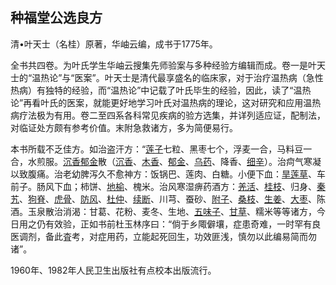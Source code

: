 ## 种福堂公选良方

清•叶天士（名桂）原著，华岫云编，成书于1775年。

全书共四卷。为叶氏学生华岫云搜集先师验案与多种经验方编辑而成。卷一是叶天士的“温热论”与“医案”。叶天士是清代最享盛名的临床家，对于治疗温热病（急性热病）有独特的经验，而“温热论”中记载了叶氏毕生的经验，因此，读了“温热论”再看叶氏的医案，就能更好地学习叶氏对温热病的理论，这对研究和应用温热病疗法极为有用。卷二至四系各科常见疾病的验方选集，并详列适应证，配制法，对临证处方颇有参考价值。末附急救诸方，多为简便易行。

本书所载不乏佳方。如治盗汗方：“[莲子](https://www.gmzyjc.com/read/bc/bc18-0.0.13.0.0.md)七粒、黑枣七个，浮麦一合，马料豆一合，水煎服。[沉香](https://www.gmzyjc.com/read/bc/bc11-0.0.9.0.0.md)[郁金](https://www.gmzyjc.com/read/bc/bc12-0.0.3.0.0.md)散（[沉香](https://www.gmzyjc.com/read/bc/bc11-0.0.9.0.0.md)、[木香](https://www.gmzyjc.com/read/bc/bc11-0.0.5.0.0.md)、[郁金](https://www.gmzyjc.com/read/bc/bc12-0.0.3.0.0.md)、[乌药](https://www.gmzyjc.com/read/bc/bc11-0.0.6.0.0.md)、降香、[细辛](https://www.gmzyjc.com/read/bc/bc01-1.1.9.0.0.md)）。治疴气寒凝以致腹痛。治老幼脾泻久不愈神方：饭锅巴、莲肉、白糖。小便下血：[旱莲草](https://www.gmzyjc.com/read/bc/bc17-0.4.9.0.0.md)、车前子。肠风下血；柿饼、[地榆](https://www.gmzyjc.com/read/bc/bc13-0.0.4.0.0.md)、槐米。治风寒湿痹药酒方：[羌活](https://www.gmzyjc.com/read/bc/bc01-1.1.6.0.0.md)、[桂枝](https://www.gmzyjc.com/read/bc/bc01-1.1.2.0.0.md)、归身、[秦艽](https://www.gmzyjc.com/read/bc/bc06-0.0.4.0.0.md)、[狗脊](https://www.gmzyjc.com/read/bc/bc17-0.2.11.0.0.md)、[虎骨](https://www.gmzyjc.com/read/bc/bc06-0.0.11.0.0.md)、[防风](https://www.gmzyjc.com/read/bc/bc01-1.1.5.0.0.md)、[杜仲](https://www.gmzyjc.com/read/bc/bc17-0.2.10.0.0.md)、[续断](https://www.gmzyjc.com/read/bc/bc17-0.2.10.0.xd.md)、川芎、蚕砂、[附子](https://www.gmzyjc.com/read/bc/bc07-0.1.0.0.0.md)、[桑枝](https://www.gmzyjc.com/read/bc/bc06-0.0.17.0.0.md)、[生姜](https://www.gmzyjc.com/read/bc/bc01-1.1.13.0.0.md)、[大枣](https://www.gmzyjc.com/read/bc/bc17-0.1.9.0.0.md)、陈酒。玉泉散治消渴：甘葛、花粉、麦冬、生地、[五味子](https://www.gmzyjc.com/read/bc/bc18-0.0.2.0.0.md)、[甘草](https://www.gmzyjc.com/read/bc/bc17-0.1.8.0.0.md)、糯米等等诸方，今日用之仍有效验，正如书前杜玉林序曰：“倘于乡陬僻壤，症患奇难，一时罕有良医调剂，备此査考，对症用药，立能起死回生，功效匪浅，慎勿以此编易简而勿诸”。

1960年、1982年人民卫生出版社有点校本出版流行。

